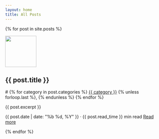 ```yaml
---
layout: home
title: All Posts
---
```


{% for post in site.posts %}
<div class="project">
    <img src="{{ post.image }}" width="100" height="100">
    <h2>{{ post.title }}</h2>
    <p class="pj_tag">#
        {% for category in post.categories %}
            <a class="pj_tag" href="{{ category | downcase }}.html">{{ category }}</a>
            {% unless forloop.last %}, {% endunless %}
        {% endfor %}
    </p>
    <p class="pj_desc">{{ post.excerpt }}</p>
    <p class="pj_date_and_read">{{ post.date | date: "%b %d, %Y" }} · {{ post.read_time }} min read 
        <span class="read-more"><a class="pj_page" href="{{ post.url }}" target="_blank">Read more</a></span>
    </p>
</div>
{% endfor %}